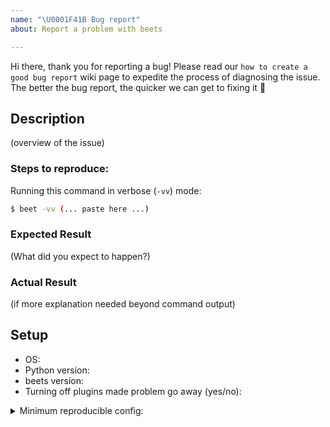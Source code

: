 ```yaml
---
name: "\U0001F41B Bug report"
about: Report a problem with beets

---
```


<!--
Describe your problem, feature request, or discussion topic here.
-->

Hi there, thank you for reporting a bug! Please read our `how to create a good bug report` wiki page to expedite the process of diagnosing the issue.
The better the bug report, the quicker we can get to fixing it :rocket:

## Description
(overview of the issue)

### Steps to reproduce:
Running this command in verbose (`-vv`) mode:
```sh
$ beet -vv (... paste here ...)
```

### Expected Result
(What did you expect to happen?)

### Actual Result
(if more explanation needed beyond command output)

## Setup

* OS: 
* Python version: 
* beets version: 
* Turning off plugins made problem go away (yes/no):

<details>
  <summary>Minimum reproducible config:</summary>
  
```yaml
(paste config here)
```
</details>
